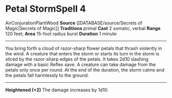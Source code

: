 ﻿---
actions: '[two-actions]'
area: 15-foot radius burst
bloodline: null
component:
- Somatic
- Verbal
cost: null
deity: null
domain: null
duration: 1 minute
element: Air, Wood
heighten: '+2'
heighten_level: 4, 6, 8, 10
id: '967'
lesson: null
level: '4'
mystery: null
name: Petal Storm
patron_theme: null
range: 120 feet
rarity: Common
requirement: null
rus_type_level: null
saving_throw: null
school: Conjuration
source: '[[DATABASE/source/Secrets of Magic|Secrets of Magic]]'
target: null
tradition:
- Primal
trait:
- '[[DATABASE/trait/Air|Air]]'
- '[[DATABASE/trait/Conjuration|Conjuration]]'
- '[[DATABASE/trait/Plant|Plant]]'
- '[[DATABASE/trait/Wood|Wood]]'
trigger: null
type: Spell

---
# Petal Storm<span class="item-type">Spell 4</span>

<span class="item-trait">Air</span><span class="item-trait">Conjuration</span><span class="item-trait">Plant</span><span class="item-trait">Wood</span>
**Source** [[DATABASE/source/Secrets of Magic|Secrets of Magic]] 
**Traditions** primal
**Cast** <span class="action-icon">2</span> somatic, verbal
**Range** 120 feet; **Area** 15-foot radius burst
**Duration** 1 minute

---
You bring forth a cloud of razor-sharp flower petals that thrash violently in the wind. A creature that enters the storm or starts its turn in the storm is sliced by the razor-sharp edges of the petals. It takes 2d10 slashing damage with a basic Reflex save. A creature can take damage from the petals only once per round. At the end of the duration, the storm calms and the petals fall harmlessly to the ground.

---
**Heightened (+2)** The damage increases by 1d10.